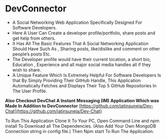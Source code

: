 # DevConnector
 -  A Social Networking Web Application Specifically Designed For Software Developers.
 -  Here A User Can Create a developer profile/portfolio, share posts and get help from others.
 - It Has All The Basic Features That A Social Networking Application Should Have Such As , Sharing posts, like/dislike and comment on other people’s posts Etc.
 - The Developer profile would have their current location, a short bio, Education , Experience and all major social media handles all if they wish to share.
 - A Unique Feature Which Is Extremely Helpful For Software Developers Is that By Simply Providing Their GitHub Handle, This Application Automatically Fetches and Displays Their Top 5 GitHub Repositories In The User Profile.

**Also Checkout DevChat A Instant Messaging (IM) Application Which was Made In Addition to DevConnector**
[https://github.com/jatinsuneja/Dev-Chat](https://github.com/jatinsuneja/Dev-Chat)


To Run This Application Clone It To Your PC,
Open Command Line and npm install To Download all The Dependencies.
(Also Add Your Own MongoDB Connection string in config file.)
Then Npm start To Run The Application.
